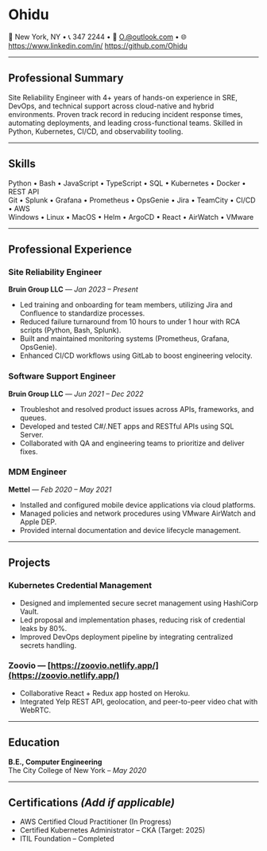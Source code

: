 # Ohidu
📍 New York, NY • 📞 347 2244 • 📧 O.@outlook.com • 🌐 https://www.linkedin.com/in/
https://github.com/Ohidu

---

## Professional Summary

Site Reliability Engineer with 4+ years of hands-on experience in SRE, DevOps, and technical support across cloud-native and hybrid environments. Proven track record in reducing incident response times, automating deployments, and leading cross-functional teams. Skilled in Python, Kubernetes, CI/CD, and observability tooling.

---

## Skills

Python • Bash • JavaScript • TypeScript • SQL • Kubernetes • Docker • REST API  
Git • Splunk • Grafana • Prometheus • OpsGenie • Jira • TeamCity • CI/CD • AWS  
Windows • Linux • MacOS • Helm • ArgoCD • React • AirWatch • VMware

---

## Professional Experience

### **Site Reliability Engineer**  
**Bruin Group LLC** — *Jan 2023 – Present*
- Led training and onboarding for team members, utilizing Jira and Confluence to standardize processes.
- Reduced failure turnaround from 10 hours to under 1 hour with RCA scripts (Python, Bash, Splunk).
- Built and maintained monitoring systems (Prometheus, Grafana, OpsGenie).
- Enhanced CI/CD workflows using GitLab to boost engineering velocity.

### **Software Support Engineer**  
**Bruin Group LLC** — *Jun 2021 – Dec 2022*
- Troubleshot and resolved product issues across APIs, frameworks, and queues.
- Developed and tested C#/.NET apps and RESTful APIs using SQL Server.
- Collaborated with QA and engineering teams to prioritize and deliver fixes.

### **MDM Engineer**  
**Mettel** — *Feb 2020 – May 2021*
- Installed and configured mobile device applications via cloud platforms.
- Managed policies and network procedures using VMware AirWatch and Apple DEP.
- Provided internal documentation and device lifecycle management.

---

## Projects

### **Kubernetes Credential Management**
- Designed and implemented secure secret management using HashiCorp Vault.
- Led proposal and implementation phases, reducing risk of credential leaks by 80%.
- Improved DevOps deployment pipeline by integrating centralized secrets handling.

### **Zoovio** — [https://zoovio.netlify.app/](https://zoovio.netlify.app/)
- Collaborative React + Redux app hosted on Heroku.
- Integrated Yelp REST API, geolocation, and peer-to-peer video chat with WebRTC.

---

## Education

**B.E., Computer Engineering**  
The City College of New York – *May 2020*

---

## Certifications *(Add if applicable)*

- AWS Certified Cloud Practitioner (In Progress)  
- Certified Kubernetes Administrator – CKA (Target: 2025)  
- ITIL Foundation – Completed
